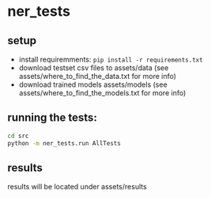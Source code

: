 # ner_tests

## setup
* install requiremments: ```pip install -r requirements.txt```
* download testset csv files to assets/data (see assets/where_to_find_the_data.txt for more info)
* download trained models assets/models (see assets/where_to_find_the_models.txt for more info)

## running the tests:
```bash
cd src
python -m ner_tests.run AllTests
```

## results
results will be located under assets/results